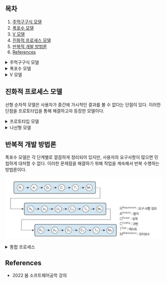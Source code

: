 ## 목차

1. [주먹구구식 모델](#주먹구구식-모델)
2. [폭포수 모델](#폭포수-모델)
3. [V 모델](#v-모델)
4. [진화적 프로세스 모델](#진화적-프로세스-모델)
5. [반복적 개발 방법론](#반복적-개발-방법론)
6. [References](#references)

<details><summary> 주먹구구식 모델 </summary>

## 주먹구구식 모델
공식적인 가이드라인이나 프로세스가 없는 개발 방식이다. 일단 코드를 작성하여 제품을 만들어본 후에 요구 분석, 설계, 유지보수에 대하여 생각한다.

### 절차
![](../image/code-and-fix.png)

1. 첫 번째 버전의 코드를 작성하여 제품을 완성한다.
2. 작성된 코드에 문제점이 있으면 수정하여 해결한다.
3. 문제가 없으면 사용한다.

### 장단점
+ 개발자 한 명이 단시간에 마칠 수 있는 경우에 적합하다.

+ 코딩을 먼저 하므로 계속 수정할 가능성이 높은데, 여러 번 수정하다보면 프로그램의 구조가 나빠져 수정이 매우 어려워진다.
+ 프로젝트의 전체 범위를 가늠할 수 없고, 좋은 아키텍처를 만들 수 없다.
+ 일을 효과적으로 나눠 개발할 수 없고, 진척 상황을 알 수 없다.
+ 정해진 개발 순서나 각 단계별로 문서화된 산출물이 없어 관리 및 유지보수가 어렵다.

</details>

<details><summary> 폭포수 모델 </summary>

## 폭포수 모델
Waterfall 모델로 유명하다. 선형 순차적 모델, Linear squential 모델, Classic life cycle 라고도 한다. 계획 - 요구분석 - 설계 - 구현 - 테스트 - 유지보수 6단계의 절차를 거친다.

### 장단점
+ 쳬계적인 문서화로 관리가 용이하다.
+ 요구사항의 변화가 적은 프로젝트에 적합하다.

+ 각 단계는 앞 단계가 완료되어야 수행할 수 있다.
+ 각 단계의 결과물이 완벽한 수준으로 작성되어야 다음 단계에 오류를 넘겨주지 않는다.
+ 사용자가 중간에 가시적인 결과를 볼 수 없다.

</details>

<details><summary> V 모델 </summary>

## V 모델
폭포수 모델에 테스트 단계를 추가적으로 확장한 것이다. 폭포수 모델은 산출물 중심인 것에 반해, V 모델은 각 개발 단계를 검증하는 데 초점을 둔다.

![](../image/v-model.png)

+ 단위 테스트: 개별 모듈을 검증한다.
+ 통합 테스트: 모듈 간의 인터페이스를 확인한다.
+ 시스템 테스트: 모듈이 모두 통합된 후, 사용자의 요구사항들을 만족하는지 확인한다.
+ 인수 테스트: 시스템이 예상대로 동작하고 요구 사항에 부합하는지 확인한다.

</details>

## 진화적 프로세스 모델
선형 순차적 모델은 사용자가 중간에 가시적인 결과를 볼 수 없다는 단점이 있다. 이러한 단점을 프로토타입을 통해 해결하고자 등장한 모델이다.

<details><summary> 프로토타입 모델 </summary>

## 프로토타입 모델
모델하우스처럼 시제품을 미리 제작해본다. 완전한 소프트웨어를 만들기 전에 사용자의 요구를 받아 일단 모형을 만들고, 이 모형을 사용자와 의사소통 하는 도구로 활용한다.

1. 요구사항을 정의하고 분석한다. 
2. 사용자와 대화할 수 있는 수준으로 프로토타입을 설계한다. 입출력 화면을 통한 사용자 인터페이스 중심으로 설계한다.
3. 프로토타입을 개발한다. 입출력을 통해 사용자 요구사항을 파악하는 것을 목표로 한다.
4. 사용자는 프로토타입을 평가한다. 추가 및 수정 요구가 생긴다면 1번으로 다시 돌아간다.
5. 최종 프로토타입을 개발한다.

![](../image/prototype-model.png)

### 실험적 프로토타입 모델
개발한 프로토타입을 최종적으로는 폐기하고, 완성품을 만든다. 프로토타입에서 최종 사용자 요구를 도출하면 그때부터 분석 - 설계 - 구현을 진행한다.

### 진화적 프로토타입 모델
개발한 프로토타입을 계속해서 수정하여 최종품으로 사용한다.

### 장단점
+ 사용자가 중간에 가시적인 결과를 확인하고 의사소통할 수 있는 도구가 생겼다.
+ 새로운 요구사항을 발견할 수 있다.
+ 반복된 과정을 통해 사용자 요구가 충분히 반영된 요구사항 명세서를 작성할 수 있다.
+ 완성품을 예측할 수 있다.

+ 반복적 개발을 통한 투입 인력 및 비용 산정이 어렵다.
+ 프로토타이핑 과정에 대한 통제 및 관리가 어렵다.
+ 중간 산출물을 생성해내기 애매하다.
+ 개발 범위가 불명확하므로 개발 종료와 목표가 불확실하다.

</details>

<details><summary> 나선형 모델 </summary>

## 나선형 모델
프로토타입 모델에 위험 분석 단계를 추가한다. 빈번히 변경되는 요구사항, 팀원들의 경험 부족, 팀워크 저하, 프로젝트 관리 부족 등 실제 개발 전 위험요소를 분석한다. 

1. 프로젝트를 계획하고 사용자 요구 분석을 한다.
2. 프로젝트의 위험 요소를 분석한다.
3. 프로토타입을 개발한다.
4. 사용자는 프로토타입을 평가한다.

### 장단점
+ 사전 위험 분석으로 돌출 위험 요소가 감소한다.
+ 프로젝트가 중단될 확률이 감소한다.
+ 사용자 평가에 의한 개발 방식이므로 요구가 충분히 반영되어, 불만이 감소한다.

+ 반복적 개발이므로 프로젝트가 연장될 수 있다.
+ 그리고 프로젝트 관리가 어렵다.
+ 위험 관리 전문가가 필요하다.

</details>

## 반복적 개발 방법론
폭포수 모델은 각 단계별로 깔끔하게 정리되어 있지만, 사용자의 요구사항이 많으면 민첩하게 대처할 수 없다. 이러한 문제점을 해결하기 위해 작업을 계속해서 반복 수행하는 방법론이다.

![](../image/recursive-development.png)

<details><summary> 통합 프로세스 </summary>

## 통합 프로세스
![](../image/up.png)
![](../image/up2.png)

통합 프로세스 모델은 크게 도입 - 구체화 - 구축 - 전이 4단계로 나뉜다. 각 단계도 여러 개의 작은 단위로 나뉘어 각 반복 구간을 하나씩 정한다. 반복 전에 기준선 계획을 설립한다. 반복 주기가 끝나면 실행 가능한 산출물이 도출되며, 이걸 위험 요소 제거 여부를 판단하는데 사용한다. 반복 구간 하나가 수행될 때 전체 9개의 개발 영역이 대부분 수행된다.

### 도입 단계
준비, 인지, 시작, 발견, 개념 정립 등 다양한 이름으로 불린다. 비즈니스 모델링과 요구사항 정의 관련 작업이 가장 많이 이루어진다.

+ 개발의 기초가 되는 아이디어 도출
+ 프로젝트의 실현 가능성 및 사업의 타당성 확인
+ 프로젝트 개발 범위 파악

등 프로젝트에 대한 기초 설계를 탄탄히 한다.

### 구체화 단계
상세 단계, 정련 단계라고도 불린다. 보통 2 ~ 4개의 반복 단위로 구성된다. 분석 및 설계 작업이 크게 이루어진다. 설계 결과에 따른 구현 작업, 그리고 그에 대한 단위 테스트가 조금씩 시작된다.

### 구축 단계
구현 작업이 가장 많이 이루어진다. 인도 가능한 최초 실행 버전의 소프트웨어를 개발한다.

### 전이 단계
이행 단계라고도 하며 사용자를 위한 제품을 완성하는 단계이다. 완성된 제품을 사용자에게 넘겨주는 과정에서 수행해야할 일을 작업한다. 사용자 환경에서 사용자가 직접 테스트하는 인수 테스트 등을 진행한다.

### 공통
모든 단계에서 공통적으로 이루어지는 작업도 있다. 다만 각 단계별로 수행하는 정도에 차이가 있다. 그리고 각 작업 단계를 반복 수행하는 것이 통합 프로세스 모델의 가장 큰 특징이다. 

</details>

## References
* 2022 봄 소프트웨어공학 강의